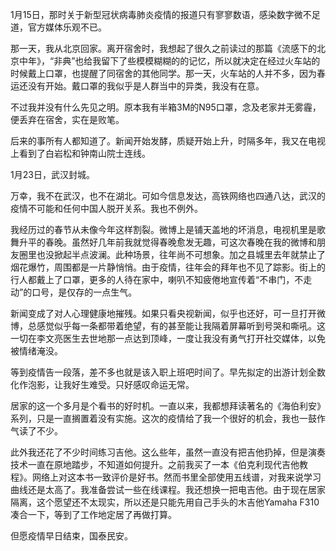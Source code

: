1月15日，那时关于新型冠状病毒肺炎疫情的报道只有寥寥数语，感染数字微不足道，官方媒体乐观不已。

那一天，我从北京回家。离开宿舍时，我想起了很久之前读过的那篇《流感下的北京中年》，“非典”也给我留下了些模模糊糊的的记忆，所以就决定在经过火车站的时候戴上口罩，也提醒了同宿舍的其他同学。那一天，火车站的人并不多，因为春运还没有开始。戴口罩的我似乎是人群当中的异类，我没有在意。

不过我并没有什么先见之明。原本我有半箱3M的N95口罩，念及老家并无雾霾，便丢弃在宿舍，实在是败笔。

后来的事所有人都知道了。新闻开始发酵，质疑开始上升，时隔多年，我又在电视上看到了白岩松和钟南山院士连线。

1月23日，武汉封城。

万幸，我不在武汉，也不在湖北。可如今信息发达，高铁网络也四通八达，武汉的疫情不可能和任何中国人脱开关系。我也不例外。

我经历过的春节从未像今年这样割裂。微博上是铺天盖地的坏消息，电视机里是歌舞升平的春晚。虽然好几年前我就觉得春晚愈发无趣，可这次春晚在我的微博和朋友圈里也没掀起半点波澜。此种场景，往年尚不可想象。加之县城里去年就禁止了烟花爆竹，周围都是一片静悄悄。由于疫情，往年会的拜年也不见了踪影。街上的行人都戴上了口罩，更多的人待在家中，喇叭不知疲倦地宣传着“不串门，不走动”的口号，是仅存的一点生气。

新闻变成了对人心理健康地摧残。如果只看央视新闻，似乎也还好，可一旦打开微博，总感觉似乎每一条都带着绝望，有的甚至能让我隔着屏幕听到号哭和嘶吼。这一切在李文亮医生去世地那一点达到顶峰，一度让我没有勇气打开社交媒体，以免被情绪淹没。

等到疫情告一段落，差不多也就是该入职上班吧时间了。早先拟定的出游计划全数化作泡影，让我好生难受。只好感叹命运无常。

居家的这一个多月是个看书的好时机。一直以来，我都想拜读著名的《海伯利安》系列，只是一直搁置着没有实施。这次的疫情给了我一个很好的机会，我也一鼓作气读了不少。

此外我还花了不少时间练习吉他。这么些年，虽然一直没有把吉他扔掉，但是演奏技术一直在原地踏步，不知道如何提升。之前我买了一本《伯克利现代吉他教程》。网络上对这本书一致评价是好书。然而书里全部使用五线谱，对我来说学习曲线还是太高了。我准备尝试一些在线课程。我还想换一把电吉他。由于现在居家隔离，这个愿望还不太现实，所以还是只能先用自己手头的木吉他Yamaha F310凑合一下，等到了工作地定居了再做打算。

但愿疫情早日结束，国泰民安。

